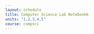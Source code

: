 ```yaml
---
layout: schedule
title: Computer Science Lab Notebookk
units: "1,2,3,4,5"
course: compsci
---
```


<link rel = "stylesheet" href="index.css">
